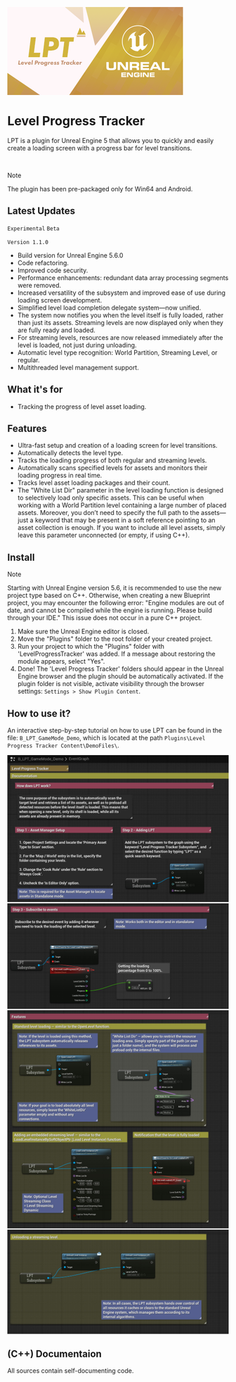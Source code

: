 ![Level Progress Tracker](./_Misc/Preview.png)

# Level Progress Tracker
LPT is a plugin for Unreal Engine 5 that allows you to quickly and easily create a loading screen with a progress bar for level transitions.

<br>

> [!NOTE]
> The plugin has been pre-packaged only for Win64 and Android.

## Latest Updates
`Experimental` `Beta`

`Version 1.1.0` 
- Build version for Unreal Engine 5.6.0
- Code refactoring.
- Improved code security.
- Performance enhancements: redundant data array processing segments were removed.
- Increased versatility of the subsystem and improved ease of use during loading screen development.
- Simplified level load completion delegate system—now unified.
- The system now notifies you when the level itself is fully loaded, rather than just its assets. Streaming levels are now displayed only when they are fully ready and loaded.
- For streaming levels, resources are now released immediately after the level is loaded, not just during unloading.
- Automatic level type recognition: World Partition, Streaming Level, or regular.
- Multithreaded level management support.

## What it's for
- Tracking the progress of level asset loading.

## Features
- Ultra-fast setup and creation of a loading screen for level transitions.
- Automatically detects the level type.
- Tracks the loading progress of both regular and streaming levels.
- Automatically scans specified levels for assets and monitors their loading progress in real time.
- Tracks level asset loading packages and their count.
- The "White List Dir" parameter in the level loading function is designed to selectively load only specific assets. This can be useful when working with a World Partition level containing a large number of placed assets. Moreover, you don’t need to specify the full path to the assets—just a keyword that may be present in a soft reference pointing to an asset collection is enough. If you want to include all level assets, simply leave this parameter unconnected (or empty, if using C++).

## Install

> [!NOTE]
> Starting with Unreal Engine version 5.6, it is recommended to use the new project type based on C++. Otherwise, when creating a new Blueprint project, you may encounter the following error: "Engine modules are out of date, and cannot be compiled while the engine is running. Please build through your IDE." This issue does not occur in a pure C++ project.

1. Make sure the Unreal Engine editor is closed.
2. Move the "Plugins" folder to the root folder of your created project.
3. Run your project to which the "Plugins" folder with 'LevelProgressTracker' was added. If a message about restoring the module appears, select "Yes".
4. Done! The 'Level Progress Tracker' folders should appear in the Unreal Engine browser and the plugin should be automatically activated. If the plugin folder is not visible, activate visibility through the browser settings: `Settings > Show Plugin Content`.

## How to use it?
An interactive step-by-step tutorial on how to use LPT can be found in the file: `B_LPT_GameMode_Demo`, which is located at the path `Plugins\Level Progress Tracker Content\DemoFiles\`.

![Window Manager](./_Misc/Tutorial/Tutorial_1.jpg)
![Window Manager](./_Misc/Tutorial/Tutorial_2.jpg)
![Window Manager](./_Misc/Tutorial/Tutorial_3.jpg)
![Window Manager](./_Misc/Tutorial/Tutorial_4.jpg)

## (C++) Documentaion
All sources contain self-documenting code.
